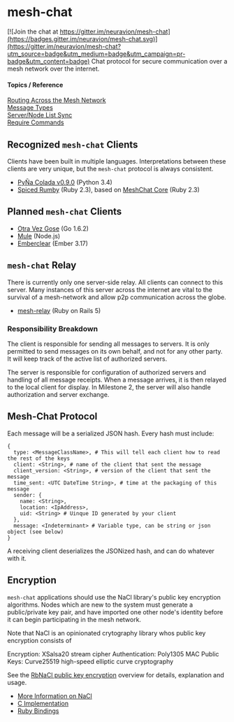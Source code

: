 # mesh-chat

[![Join the chat at https://gitter.im/neuravion/mesh-chat](https://badges.gitter.im/neuravion/mesh-chat.svg)](https://gitter.im/neuravion/mesh-chat?utm_source=badge&utm_medium=badge&utm_campaign=pr-badge&utm_content=badge)
Chat protocol for secure communication over a mesh network over the internet.

#### Topics / Reference
[Routing Across the Mesh Network](routing-across-the-meshnet.md)  
[Message Types](message-types.md)  
[Server/Node List Sync](server-list-sync.md)  
[Require Commands](required-commands.md)  

## Recognized `mesh-chat` Clients
Clients have been built in multiple languages. Interpretations between these clients are very unique, but the `mesh-chat` protocol is always consistent.

* [PyÑa Colada v0.9.0](https://github.com/etkirsch/pyna-colada) (Python 3.4)  
* [Spiced Rumby](https://github.com/NullVoxPopuli/spiced_rumby) (Ruby 2.3), based on [MeshChat Core](https://github.com/NullVoxPopuli/meshchat) (Ruby 2.3)

## Planned `mesh-chat` Clients
* [Otra Vez Gose](https://github.com/etkirsch/otra-vez) (Go 1.6.2)
* [Mule](https://github.com/ecollis6/mule) (Node.js)
* [Emberclear](https://github.com/nullvoxpopuli/emberclear) (Ember 3.17)

## `mesh-chat` Relay
There is currently only one server-side relay. All clients can connect to this server. Many instances of this server across the internet are vital to the survival of a mesh-network and allow p2p communication across the globe.

* [mesh-relay](https://github.com/NullVoxPopuli/mesh-relay) (Ruby on Rails 5)

### Responsibility Breakdown
The client is responsible for sending all messages to servers. It is only permitted to send messages on its own behalf, and not for any other party. It will keep track of the active list of authorized servers.

The server is responsible for configuration of authorized servers and handling of all message receipts. When a message arrives, it is then relayed to the local client for display. In Milestone 2, the server will also handle authorization and server exchange.


## Mesh-Chat Protocol
Each message will be a serialized JSON hash.
Every hash must include:

    {
      type: <MessageClassName>, # This will tell each client how to read the rest of the keys
      client: <String>, # name of the client that sent the message
      client_version: <String>, # version of the client that sent the message
      time_sent: <UTC DateTime String>, # time at the packaging of this message
      sender: {
        name: <String>,
        location: <IpAddress>,
        uid: <String> # Uinque ID generated by your client
      },
      message: <Indeterminant> # Variable type, can be string or json object (see below)
    }

A receiving client deserializes the JSONized hash, and can do whatever with it.


## Encryption
`mesh-chat` applications should use the NaCl library's public key encryption algorithms. Nodes which are new to the system must generate a public/private key pair, and have imported one other node's identity before it can begin participating in the mesh network.

Note that NaCl is an opinionated crytography library whos public key encryption consists of

Encryption: XSalsa20 stream cipher
Authentication: Poly1305 MAC
Public Keys: Curve25519 high-speed elliptic curve cryptography

See the [RbNaCl public key encryption](https://github.com/cryptosphere/rbnacl/wiki/Public-Key-Encryption) overview for details, explanation and usage.

- [More Information on NaCl](http://nacl.cr.yp.to/)
- [C Implementation](https://github.com/jedisct1/libsodium)
- [Ruby Bindings](https://github.com/cryptosphere/rbnacl)
